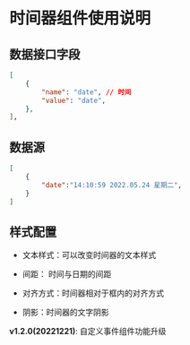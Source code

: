 # 时间器组件使用说明

## 数据接口字段

```json
[
    {
        "name": "date", // 时间
        "value": "date",
    },
],
```

## 数据源

```json
[
    {
        "date":"14:10:59 2022.05.24 星期二",
    }
]
```



## 样式配置

- 文本样式：可以改变时间器的文本样式

- 间距： 时间与日期的间距
- 对齐方式：时间器相对于框内的对齐方式
- 阴影：时间器的文字阴影


**v1.2.0(20221221)**: 自定义事件组件功能升级
